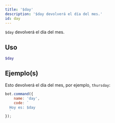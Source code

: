 ```yaml
---
title: '$day'
description: '$day devolverá el día del mes.'
id: day
---
```


`$day` devolverá el día del mes.

## Uso

```php
$day
```

## Ejemplo(s)

Esto devolverá el día del mes, por ejemplo, `thursday`:

```javascript
bot.command({
    name: 'day',
    code: `
  Hoy es: $day
  `
});
```